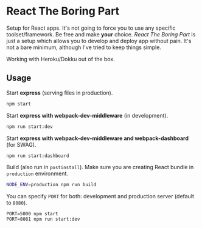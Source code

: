 # React The Boring Part

Setup for React apps. It's not going to force you to use any specific toolset/framework. Be free
and make **your** choice. *React The Boring Part* is just a setup which allows you to develop
and deploy app without pain. It's not a bare minimum, although I've tried to keep things simple.

Working with Heroku/Dokku out of the box.

## Usage

Start **express** (serving files in production).

```bash
npm start
```

Start **express with webpack-dev-middleware** (in development).

```bash
npm run start:dev
```

Start **express with webpack-dev-middleware and webpack-dashboard** (for SWAG).

```bash
npm run start:dashboard
```

Build (also run in `postinstall`). Make sure you are creating React bundle in `production`
environment.

```bash
NODE_ENV=production npm run build
```

You can specify `PORT` for both: development and production server (default to `8080`).

```
PORT=5000 npm start
PORT=8081 npm run start:dev
```
